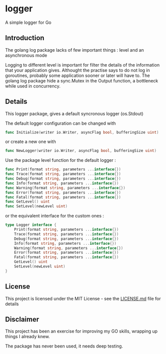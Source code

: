 # logger
A simple logger for Go

## Introduction

The golang log package lacks of few important things : level and an asynchronous mode

Logging to different level is important for filter the details of the information that your application gives.
Althought the practise says to do not log in goroutines, probably some application sooner or later will have to.
The golang log package hide a sync.Mutex in the Output function, a bottleneck while used in concurrency.

## Details

This logger package, gives a default syncronous logger (os.Stdout)

The default logger configuration can be changed with 

```go
func Initialize(writer io.Writer, asyncFlag bool, bufferingSize uint)
```

or create a new one with

```go
func NewLogger(writer io.Writer, asyncFlag bool, bufferingSize uint)
```

Use the package level function for the default logger :

```go
func Print(format string, parameters ...interface{})
func Trace(format string, parameters ...interface{})
func Debug(format string, parameters ...interface{})
func Info(format string, parameters ...interface{})
func Warning(format string, parameters ...interface{})
func Error(format string, parameters ...interface{})
func Fatal(format string, parameters ...interface{})
func GetLevel() uint
func SetLevel(newLevel uint)
```

or the equivalent interface for the custom ones :

```go
type Logger interface {
	Print(format string, parameters ...interface{})
	Trace(format string, parameters ...interface{})
	Debug(format string, parameters ...interface{})
	Info(format string, parameters ...interface{})
	Warning(format string, parameters ...interface{})
	Error(format string, parameters ...interface{})
	Fatal(format string, parameters ...interface{})
	GetLevel() uint
	SetLevel(newLevel uint)
}
```

## License

This project is licensed under the MIT License - see the [LICENSE.md](LICENSE.md) file for details

## Disclaimer

This project has been an exercise for improving my GO skills, wrapping up things I already knew.

The package has never been used, it needs deep testing.

